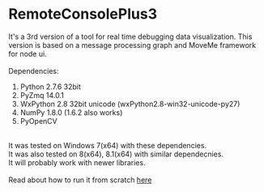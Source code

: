 RemoteConsolePlus3
==================

It's a 3rd version of a tool for real time debugging data visualization. This version is based on a message processing graph and MoveMe framework for node ui.<br>
<br>
Dependencies:<br>
1) Python 2.7.6 32bit<br>
2) PyZmq 14.0.1<br>
3) WxPython 2.8 32bit unicode (wxPython2.8-win32-unicode-py27)<br>
4) NumPy 1.8.0 (1.6.2 also works)<br>
5) PyOpenCV<br>
<br>
It was tested on Windows 7(x64) with these dependencies.<br>
It was also tested on 8(x64), 8.1(x64) with similar dependecnies.<br>
It will probably work with newer libraries.<br>
<br>
Read about how to run it from scratch <a href="https://raw.github.com/Akson/RemoteConsolePlus3/master/HowToRunFromScratch.txt">here</a>
